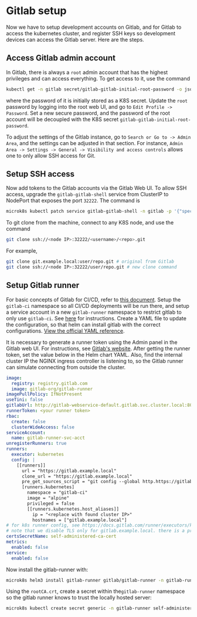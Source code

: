 # Gitlab setup
Now we have to setup development accounts on Gitlab, and for Gitlab to access the kubernetes cluster, and register SSH keys so development devices can access the Gitlab server. Here are the steps.

## Access Gitlab admin account
In Gitlab, there is always a `root` admin account that has the highest privileges and can access everything. To get access to it, use the command
```sh
kubectl get -n gitlab secret/gitlab-gitlab-initial-root-password -o jsonpath='{.data.password}' | base64 --decode
```

where the password of it is initially stored as a K8S secret. Update the `root` password by logging into the root web UI, and go to `Edit Profile -> Password`. Set a new secure password, and the password of the root account will be decoupled with the K8S secret `gitlab-gitlab-initial-root-password`. 

To adjust the settings of the Gitlab instance, go to `Search or Go to -> Admin Area`, and the settings can be adjusted in that section. For instance, `Admin Area -> Settings -> General -> Visibility and access controls` allows one to only allow SSH access for Git.

## Setup SSH access
Now add tokens to the Gitlab accounts via the Gitlab Web UI. To allow SSH access, upgrade the `gitlab-gitlab-shell` service from ClusterIP to NodePort that exposes the port `32222`. The command is
```sh
microk8s kubectl patch service gitlab-gitlab-shell -n gitlab -p '{"spec": {"type": "NodePort", "ports": [{"port": 22, "nodePort": 32222, "protocol": "TCP"}]}}'
```

To git clone from the machine, connect to any K8S node, and use the command
```sh
git clone ssh://<node IP>:32222/<username>/<repo>.git
```

For example,
```sh
git clone git.example.local:user/repo.git # original from Gitlab
git clone ssh://<node IP>:32222/user/repo.git # new clone command
```

## Setup Gitlab runner
For basic concepts of Gitlab for CI/CD, refer to [this document](gitlab.md). Setup the `gitlab-ci` namespace so all CI/CD deployments will be run there, and setup a service account in a new `gitlab-runner` namespace to restrict gitlab to only use `gitlab-ci`. See [here](setup_gitlab_runner_role.md) for instructions. Create a YAML file to update the configuration, so that helm can install gitlab with the correct configurations. [View the official YAML reference](https://gitlab.com/gitlab-org/charts/gitlab-runner/blob/main/values.yaml).

It is necessary to generate a runner token using the Admin panel in the Gitlab web UI. For instructions, see [Gitlab's website](https://docs.gitlab.com/ci/runners/runners_scope/#create-an-instance-runner-with-a-runner-authentication-token). After getting the runner token, set the value below in the Helm chart YAML. Also, find the internal cluster IP the NGINX ingress controller is listening to, so the Gitlab runner can simulate connecting from outside the cluster.

```yaml
image:
  registry: registry.gitlab.com
  image: gitlab-org/gitlab-runner
imagePullPolicy: IfNotPresent
useTini: false
gitlabUrl: http://gitlab-webservice-default.gitlab.svc.cluster.local:8080 # connect locally to gitlab from within the cluster
runnerToken: <your runner token>
rbac:
  create: false
  clusterWideAccess: false
serviceAccount:
  name: gitlab-runner-svc-acct
unregisterRunners: true
runners:
  executor: kubernetes
  config: |
    [[runners]]
      url = "https://gitlab.example.local"
      clone_url = "https://gitlab.example.local"
      pre_get_sources_script = "git config --global http.https://gitlab.example.local.sslVerify false"
      [runners.kubernetes]
        namespace = "gitlab-ci"
        image = "alpine"
        privileged = false
        [[runners.kubernetes.host_aliases]]
          ip = "<replace with found cluster IP>"
          hostnames = ["gitlab.example.local"]
# for k8s runner config, see https://docs.gitlab.com/runner/executors/kubernetes/#add-extra-host-aliases
# note that we disable TLS only for gitlab.example.local. there is a problem of verifying self-signed certs
certsSecretName: self-administered-ca-cert
metrics:
  enabled: false
service:
  enabled: false
```

Now install the gitlab-runner with:
```sh
microk8s helm3 install gitlab-runner gitlab/gitlab-runner -n gitlab-runner -f <file>.yaml
```

Using the `rootCA.crt`, create a secret within the`gitlab-runner` namespace so the gitlab runner knows to trust the locally hosted server:
```sh
microk8s kubectl create secret generic -n gitlab-runner self-administered-ca-cert --from-file=gitlab.example.local.crt=<root CA file path>.crt
```